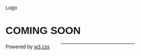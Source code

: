 <!DOCTYPE html>
<html>
<head>
<title>W3.CSS Template</title>
<meta charset="UTF-8">
<meta name="viewport" content="width=device-width, initial-scale=1">
<link rel="stylesheet" href="https://www.w3schools.com/w3css/4/w3.css">
<link rel="stylesheet" href="https://fonts.googleapis.com/css?family=Raleway">
<style>
body,h1 {font-family: "Raleway", sans-serif}
body, html {height: 100%}
.bgimg {
  background-image: url('/w3images/forestbridge.jpg');
  min-height: 100%;
  background-position: center;
  background-size: cover;
}
</style>
</head>
<body>

<div class="bgimg w3-display-container w3-animate-opacity w3-text-white">
  <div class="w3-display-topleft w3-padding-large w3-xlarge">
    Logo
  </div>
  <div class="w3-display-middle">
    <h1 class="w3-jumbo w3-animate-top">COMING SOON</h1>
    <hr class="w3-border-grey" style="margin:auto;width:40%">
  </div>
  <div class="w3-display-bottomleft w3-padding-large">
    Powered by <a href="https://www.w3schools.com/w3css/default.asp" target="_blank">w3.css</a>
  </div>
</div>

</body>
</html>
